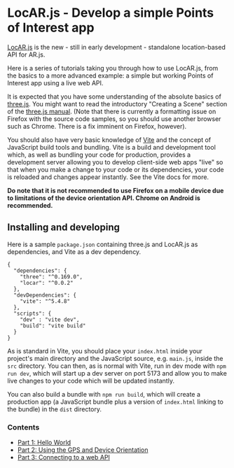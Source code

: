 # LocAR.js - Develop a simple Points of Interest app

[LocAR.js](https://github.com/AR-js-org/locar.js) is the new - still in early development - standalone location-based API for AR.js.

Here is a series of tutorials taking you through how to use LocAR.js, from the basics to a more advanced example: a simple but working Points of Interest app using a live web API.

It is expected that you have some understanding of the absolute basics of [three.js](https://threejs.org). You might want to read the introductory "Creating a Scene" section of the [three.js manual](https://three.js.org/docs/index.html#manual/en). (Note that there is currently a formatting issue on Firefox with the source code samples, so you should use another browser such as Chrome. There is a fix imminent on Firefox, however).

You should also have very basic knowledge of [Vite](https://vitejs.dev) and the concept of JavaScript build tools and bundling. Vite is a build and development tool which, as well as bundling your code for production, provides a development server allowing you to develop client-side web apps "live" so that when you make a change to your code or its dependencies, your code is reloaded and changes appear instantly. See the Vite docs for more.

**Do note that it is not recommended to use Firefox on a mobile device due to limitations of the device orientation API. Chrome on Android is recommended.**

## Installing and developing

Here is a sample `package.json` containing three.js and LocAR.js as dependencies, and Vite as a dev dependency.

```
{
  "dependencies": {
    "three": "^0.169.0",
    "locar": "^0.0.2"
  },
  "devDependencies": {
    "vite": "^5.4.8"
  },
  "scripts": {
    "dev" : "vite dev",
    "build": "vite build"
  }
}
```
As is standard in Vite, you should place your `index.html` inside your project's main directory and the JavaScript source, e.g. `main.js`, inside the `src` directory. You can then, as is normal with Vite, run in dev mode with `npm run dev`, which will start up a dev server on port 5173 and allow you to make live changes to your code which will be updated instantly.

You can also build a bundle with `npm run build`, which will create a production app (a JavaScript bundle plus a version of `index.html` linking to the bundle) in the `dist` directory.

### Contents

- [Part 1: Hello World](part1.md)
- [Part 2: Using the GPS and Device Orientation](part2.md)
- [Part 3: Connecting to a web API](part3.md)

